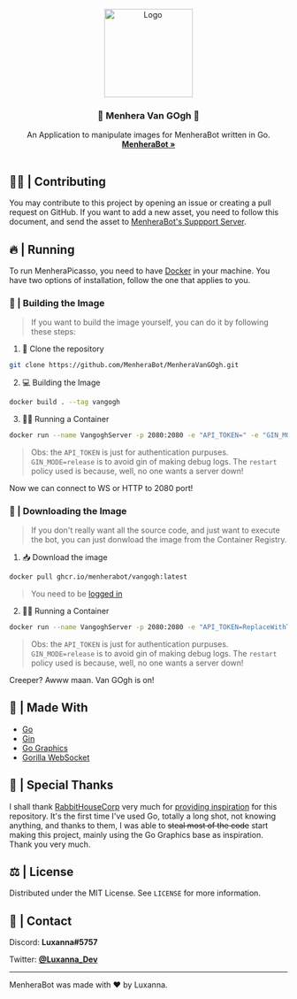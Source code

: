<p align="center">
    <img src="https://i.imgur.com/g9MuGLw.png" alt="Logo" width="160" height="160">

  <h3 align="center">📔 <b>Menhera Van GOgh</b> 📔</h3>

  <p align="center">
    An Application to manipulate images for MenheraBot written in Go. 
    <br />
    <a href="https://github.com/MenheraBot/MenheraBot"><strong>MenheraBot »</strong></a>
    <br />
    <br />
  </p>
</p>

## 👨‍💻 | Contributing

You may contribute to this project by opening an issue or creating a pull request on GitHub. If you want to add a new asset, you need to follow this document, and send the asset to [MenheraBot's Suppport Server](https://discord.com/invite/fZMdQbA).

## 🔥 | Running

To run MenheraPicasso, you need to have [Docker](https://www.docker.com/) in your machine. You have two options of installation, follow the one that applies to you.

### 🔮 | Building the Image

> If you want to build the image yourself, you can do it by following these steps:

1. 🧹 Clone the repository

```bash
git clone https://github.com/MenheraBot/MenheraVanGOgh.git
```

2. 💻 Building the Image

```bash
docker build . --tag vangogh
```

3. 🏃‍♂️ Running a Container

```bash
docker run --name VangoghServer -p 2080:2080 -e "API_TOKEN=" -e "GIN_MODE=release" --restart unless-stopped -d -t vangogh
```

> Obs: the `API_TOKEN` is just for authentication purpuses. `GIN_MODE=release` is to avoid gin of making debug logs. The `restart` policy used is because, well, no one wants a server down!

Now we can connect to WS or HTTP to 2080 port!

### 🎉 | Downloading the Image

> If you don't really want all the source code, and just want to execute the bot, you can just donwload the image from the Container Registry.

1. 📥 Download the image

```bash
docker pull ghcr.io/menherabot/vangogh:latest
```

> You need to be [logged in](https://docs.github.com/en/packages/working-with-a-github-packages-registry/working-with-the-container-registry#authenticating-to-the-container-registry)

2. 🏃‍♂️ Running a Container

```bash
docker run --name VangoghServer -p 2080:2080 -e "API_TOKEN=ReplaceWithToken" -e "GIN_MODE=release" --restart unless-stopped -d -t ghcr.io/menherabot/vangogh:latest
```

> Obs: the `API_TOKEN` is just for authentication purpuses. `GIN_MODE=release` is to avoid gin of making debug logs. The `restart` policy used is because, well, no one wants a server down!

Creeper? Awww maan. Van GOgh is on!

## 🔨 | Made With

- [Go](https://go.dev/)
- [Gin](https://github.com/gin-gonic/gin)
- [Go Graphics](https://github.com/fogleman/gg)
- [Gorilla WebSocket](https://github.com/gorilla/websocket)

## 💖 | Special Thanks

I shall thank [RabbitHouseCorp](https://github.com/RabbitHouseCorp) very much for [providing inspiration](https://github.com/RabbitHouseCorp) for this repository. It's the first time I've used Go, totally a long shot, not knowing anything, and thanks to them, I was able to ~~steal most of the code~~ start making this project,  mainly using the Go Graphics base as inspiration. Thank you very much.

## ⚖️ | License

Distributed under the MIT License. See `LICENSE` for more information.

## 📧 | Contact

Discord: **Luxanna#5757**

Twitter: **[@Luxanna_Dev](https://twitter.com/Luxanna_Dev)**

---

MenheraBot was made with ❤️ by Luxanna.
